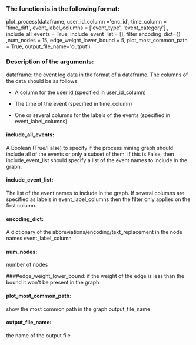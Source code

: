 
### The function is in the following format:

plot_process(dataframe, user_id_column ='enc_id', time_column = 'time_diff', event_label_columns = ['event_type', 'event_category'] , include_all_events = True, include_event_list = [], filter encoding_dict={} ,num_nodes = 15, edge_weight_lower_bound = 5, plot_most_common_path = True, output_file_name='output')
 
### Description of the arguments:
 
dataframe: the event log data in the format of a dataframe. The columns of the data should be as follows:
 
* A column for the user id (specified in user_id_column)

* The time of the event (specified in time_column)

* One or several columns for the labels of the events (specified in event_label_columns)


#### include_all_events: 
A Boolean (True/False) to specify if the process mining graph should include all of the events or only a subset of them. If this is False, then include_event_list should specify a list of the event names to include in the graph. 

#### include_event_list: 
The list of the event names to include in the graph. If several columns are specified as labels in event_label_columns  then the filter only applies on the first column.

#### encoding_dict: 
A dictionary of the abbreviations/encoding/text_replacement in the node names event_label_column 

#### num_nodes: 
number of nodes 

####edge_weight_lower_bound: 
if the weight of the edge is less than the bound it won't be present in the graph 

#### plot_most_common_path: 
show the most common path in the graph output_file_name

#### output_file_name: 
the name of the output file



